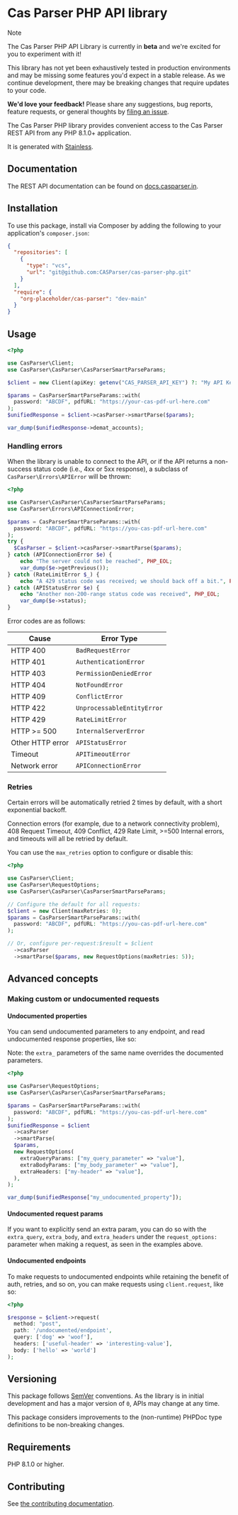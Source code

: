 # Cas Parser PHP API library

> [!NOTE]
> The Cas Parser PHP API Library is currently in **beta** and we're excited for you to experiment with it!
>
> This library has not yet been exhaustively tested in production environments and may be missing some features you'd expect in a stable release. As we continue development, there may be breaking changes that require updates to your code.
>
> **We'd love your feedback!** Please share any suggestions, bug reports, feature requests, or general thoughts by [filing an issue](https://www.github.com/CASParser/cas-parser-php/issues/new).

The Cas Parser PHP library provides convenient access to the Cas Parser REST API from any PHP 8.1.0+ application.

It is generated with [Stainless](https://www.stainless.com/).

## Documentation

The REST API documentation can be found on [docs.casparser.in](https://docs.casparser.in/reference).

## Installation

To use this package, install via Composer by adding the following to your application's `composer.json`:

<!-- x-release-please-start-version -->

```json
{
  "repositories": [
    {
      "type": "vcs",
      "url": "git@github.com:CASParser/cas-parser-php.git"
    }
  ],
  "require": {
    "org-placeholder/cas-parser": "dev-main"
  }
}
```

<!-- x-release-please-end -->

## Usage

```php
<?php

use CasParser\Client;
use CasParser\CasParser\CasParserSmartParseParams;

$client = new Client(apiKey: getenv("CAS_PARSER_API_KEY") ?: "My API Key");

$params = CasParserSmartParseParams::with(
  password: "ABCDF", pdfURL: "https://your-cas-pdf-url-here.com"
);
$unifiedResponse = $client->casParser->smartParse($params);

var_dump($unifiedResponse->demat_accounts);
```

### Handling errors

When the library is unable to connect to the API, or if the API returns a non-success status code (i.e., 4xx or 5xx response), a subclass of `CasParser\Errors\APIError` will be thrown:

```php
<?php

use CasParser\CasParser\CasParserSmartParseParams;
use CasParser\Errors\APIConnectionError;

$params = CasParserSmartParseParams::with(
  password: "ABCDF", pdfURL: "https://you-cas-pdf-url-here.com"
);
try {
  $CasParser = $client->casParser->smartParse($params);
} catch (APIConnectionError $e) {
    echo "The server could not be reached", PHP_EOL;
    var_dump($e->getPrevious());
} catch (RateLimitError $_) {
    echo "A 429 status code was received; we should back off a bit.", PHP_EOL;
} catch (APIStatusError $e) {
    echo "Another non-200-range status code was received", PHP_EOL;
    var_dump($e->status);
}
```

Error codes are as follows:

| Cause            | Error Type                 |
| ---------------- | -------------------------- |
| HTTP 400         | `BadRequestError`          |
| HTTP 401         | `AuthenticationError`      |
| HTTP 403         | `PermissionDeniedError`    |
| HTTP 404         | `NotFoundError`            |
| HTTP 409         | `ConflictError`            |
| HTTP 422         | `UnprocessableEntityError` |
| HTTP 429         | `RateLimitError`           |
| HTTP >= 500      | `InternalServerError`      |
| Other HTTP error | `APIStatusError`           |
| Timeout          | `APITimeoutError`          |
| Network error    | `APIConnectionError`       |

### Retries

Certain errors will be automatically retried 2 times by default, with a short exponential backoff.

Connection errors (for example, due to a network connectivity problem), 408 Request Timeout, 409 Conflict, 429 Rate Limit, >=500 Internal errors, and timeouts will all be retried by default.

You can use the `max_retries` option to configure or disable this:

```php
<?php

use CasParser\Client;
use CasParser\RequestOptions;
use CasParser\CasParser\CasParserSmartParseParams;

// Configure the default for all requests:
$client = new Client(maxRetries: 0);
$params = CasParserSmartParseParams::with(
  password: "ABCDF", pdfURL: "https://you-cas-pdf-url-here.com"
);

// Or, configure per-request:$result = $client
  ->casParser
  ->smartParse($params, new RequestOptions(maxRetries: 5));
```

## Advanced concepts

### Making custom or undocumented requests

#### Undocumented properties

You can send undocumented parameters to any endpoint, and read undocumented response properties, like so:

Note: the `extra_` parameters of the same name overrides the documented parameters.

```php
<?php

use CasParser\RequestOptions;
use CasParser\CasParser\CasParserSmartParseParams;

$params = CasParserSmartParseParams::with(
  password: "ABCDF", pdfURL: "https://you-cas-pdf-url-here.com"
);
$unifiedResponse = $client
  ->casParser
  ->smartParse(
  $params,
  new RequestOptions(
    extraQueryParams: ["my_query_parameter" => "value"],
    extraBodyParams: ["my_body_parameter" => "value"],
    extraHeaders: ["my-header" => "value"],
  ),
);

var_dump($unifiedResponse["my_undocumented_property"]);
```

#### Undocumented request params

If you want to explicitly send an extra param, you can do so with the `extra_query`, `extra_body`, and `extra_headers` under the `request_options:` parameter when making a request, as seen in the examples above.

#### Undocumented endpoints

To make requests to undocumented endpoints while retaining the benefit of auth, retries, and so on, you can make requests using `client.request`, like so:

```php
<?php

$response = $client->request(
  method: "post",
  path: '/undocumented/endpoint',
  query: ['dog' => 'woof'],
  headers: ['useful-header' => 'interesting-value'],
  body: ['hello' => 'world']
);
```

## Versioning

This package follows [SemVer](https://semver.org/spec/v2.0.0.html) conventions. As the library is in initial development and has a major version of `0`, APIs may change at any time.

This package considers improvements to the (non-runtime) PHPDoc type definitions to be non-breaking changes.

## Requirements

PHP 8.1.0 or higher.

## Contributing

See [the contributing documentation](https://github.com/CASParser/cas-parser-php/tree/main/CONTRIBUTING.md).
